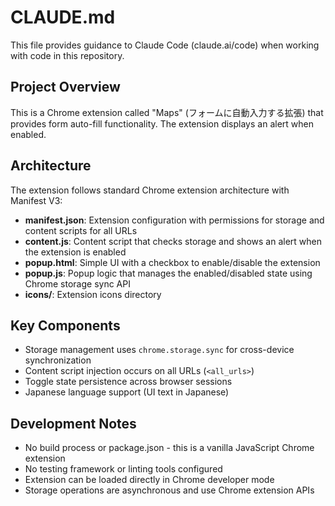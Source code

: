 # CLAUDE.md

This file provides guidance to Claude Code (claude.ai/code) when working with code in this repository.

## Project Overview

This is a Chrome extension called "Maps" (フォームに自動入力する拡張) that provides form auto-fill functionality. The extension displays an alert when enabled.

## Architecture

The extension follows standard Chrome extension architecture with Manifest V3:

- **manifest.json**: Extension configuration with permissions for storage and content scripts for all URLs
- **content.js**: Content script that checks storage and shows an alert when the extension is enabled 
- **popup.html**: Simple UI with a checkbox to enable/disable the extension
- **popup.js**: Popup logic that manages the enabled/disabled state using Chrome storage sync API
- **icons/**: Extension icons directory

## Key Components

- Storage management uses `chrome.storage.sync` for cross-device synchronization
- Content script injection occurs on all URLs (`<all_urls>`)
- Toggle state persistence across browser sessions
- Japanese language support (UI text in Japanese)

## Development Notes

- No build process or package.json - this is a vanilla JavaScript Chrome extension
- No testing framework or linting tools configured
- Extension can be loaded directly in Chrome developer mode
- Storage operations are asynchronous and use Chrome extension APIs